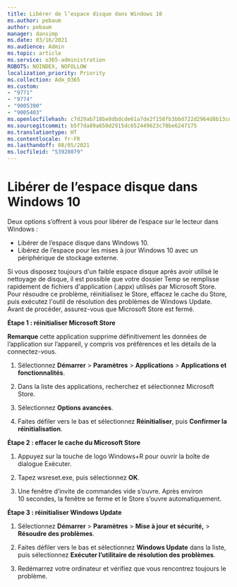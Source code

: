 ```yaml
---
title: Libérer de l’espace disque dans Windows 10
ms.author: pebaum
author: pebaum
manager: dansimp
ms.date: 03/16/2021
ms.audience: Admin
ms.topic: article
ms.service: o365-administration
ROBOTS: NOINDEX, NOFOLLOW
localization_priority: Priority
ms.collection: Adm_O365
ms.custom:
- "9771"
- "9774"
- "9005390"
- "9005403"
ms.openlocfilehash: c7d29ab718be8dbdcde61a7de2f158fb3bbd722d2964d8b13cde9936dd1e5ee1
ms.sourcegitcommit: b5f7da89a650d2915dc652449623c78be6247175
ms.translationtype: HT
ms.contentlocale: fr-FR
ms.lasthandoff: 08/05/2021
ms.locfileid: "53928079"
---
```

# <a name="free-up-drive-space-in-windows-10"></a>Libérer de l’espace disque dans Windows 10

Deux options s’offrent à vous pour libérer de l’espace sur le lecteur dans Windows :

- Libérer de l’espace disque dans Windows 10.
- Libérez de l’espace pour les mises à jour Windows 10 avec un périphérique de stockage externe.

Si vous disposez toujours d'un faible espace disque après avoir utilisé le nettoyage de disque, il est possible que votre dossier Temp se remplisse rapidement de fichiers d'application (.appx) utilisés par Microsoft Store. Pour résoudre ce problème, réinitialisez le Store, effacez le cache du Store, puis exécutez l'outil de résolution des problèmes de Windows Update. Avant de procéder, assurez-vous que Microsoft Store est fermé.

**Étape 1 : réinitialiser Microsoft Store**

**Remarque** cette application supprime définitivement les données de l’application sur l’appareil, y compris vos préférences et les détails de la connectez-vous.

1. Sélectionnez **Démarrer** > **Paramètres** > **Applications** > **Applications et fonctionnalités**.

1. Dans la liste des applications, recherchez et sélectionnez Microsoft Store.

1. Sélectionnez **Options avancées**.

1. Faites défiler vers le bas et sélectionnez **Réinitialiser**, puis **Confirmer la réinitialisation**.

**Étape 2 : effacer le cache du Microsoft Store**

1. Appuyez sur la touche de logo Windows+R pour ouvrir la boîte de dialogue Exécuter.

1. Tapez wsreset.exe, puis sélectionnez **OK**.

1. Une fenêtre d’invite de commandes vide s’ouvre. Après environ 10 secondes, la fenêtre se ferme et le Store s’ouvre automatiquement.

**Étape 3 : réinitialiser Windows Update**

1. Sélectionnez **Démarrer** > **Paramètres** > **Mise à jour et sécurité,** > **Résoudre des problèmes**.

1. Faites défiler vers le bas et sélectionnez **Windows Update** dans la liste, puis sélectionnez **Exécuter l’utilitaire de résolution des problèmes**.

1. Redémarrez votre ordinateur et vérifiez que vous rencontrez toujours le problème.

